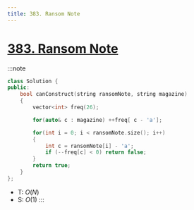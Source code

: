 ```yaml
---
title: 383. Ransom Note
---
```


# [383\. Ransom Note](https://leetcode.com/problems/ransom-note/)

:::note
```cpp
class Solution {
public:
    bool canConstruct(string ransomNote, string magazine)
    {
        vector<int> freq(26);

        for(auto& c : magazine) ++freq[ c - 'a'];

        for(int i = 0; i < ransomNote.size(); i++)
        {
            int c = ransomNote[i] - 'a';
            if (--freq[c] < 0) return false;
        }
        return true;
    }
};
```
- T: $O(N)$
- S: $O(1)$
:::
